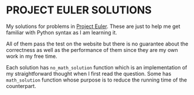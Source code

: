 # PROJECT EULER SOLUTIONS

My solutions for problems in [Project Euler](https://projecteuler.net/). These are just to help me get familiar with Python syntax as I am learning it.   

All of them pass the test on the website but there is no guarantee about the correctness as well as the performance of them since they are my own work in my free time.    

Each solution has `no_math_solution` function which is an implementation of my straightforward thought when I first read the question. Some has `math_solution` function whose purpose is to reduce the running time of the counterpart.